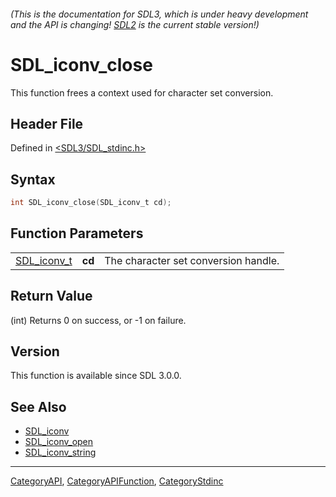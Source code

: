 ###### (This is the documentation for SDL3, which is under heavy development and the API is changing! [SDL2](https://wiki.libsdl.org/SDL2/) is the current stable version!)
# SDL_iconv_close

This function frees a context used for character set conversion.

## Header File

Defined in [<SDL3/SDL_stdinc.h>](https://github.com/libsdl-org/SDL/blob/main/include/SDL3/SDL_stdinc.h)

## Syntax

```c
int SDL_iconv_close(SDL_iconv_t cd);
```

## Function Parameters

|                            |        |                                      |
| -------------------------- | ------ | ------------------------------------ |
| [SDL_iconv_t](SDL_iconv_t) | **cd** | The character set conversion handle. |

## Return Value

(int) Returns 0 on success, or -1 on failure.

## Version

This function is available since SDL 3.0.0.

## See Also

- [SDL_iconv](SDL_iconv)
- [SDL_iconv_open](SDL_iconv_open)
- [SDL_iconv_string](SDL_iconv_string)

----
[CategoryAPI](CategoryAPI), [CategoryAPIFunction](CategoryAPIFunction), [CategoryStdinc](CategoryStdinc)

